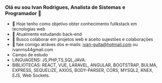  ### Olá eu sou Ivan Rodrigues, Analista de Sistemas e Programador 👋



- 🔭 Hoje tenho como objetivo obter conhecimento fullkstack em tecnologias web
- 🌱 Atualmente estudando back-end
- 👯 Busco colaborar em projetos web e aceito sujestões e colaborações 
- 💬 fale comigo atráves dos e-mails: ivan-guita@hotmail.com ou ivanrns44gmail.com
- Campo de estudo
- LINGUAGENS: JS,PHP,TS,SQL,JAVA.
- BIBLIOTECAS: REACT, VUE, LARAVEL, ANGULAR, BOOTSTRAP, BULMA, EXPRESS, SEQUELIZE, AXIOS, BODY-PARSER, CORS, MYSQL2, KNEX, EJS, Web Sockets.

